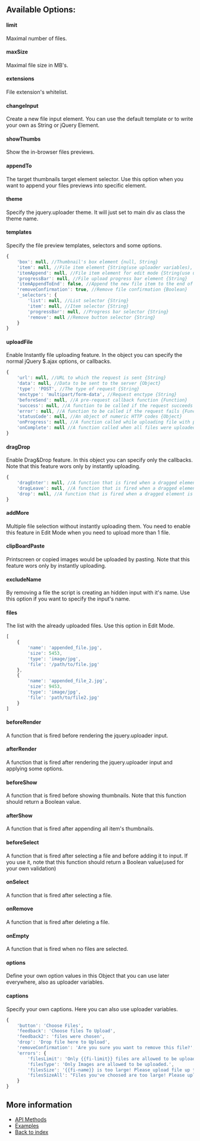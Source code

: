## Available Options:

#### limit
Maximal number of files.

#### maxSize
Maximal file size in MB's.

#### extensions
File extension's whitelist.

#### changeInput
Create a new file input element. You can use the default template or to write your own as String or jQuery Element.

#### showThumbs
Show the in-browser files previews.

#### appendTo
The target thumbnails target element selector. Use this option when you want to append your files previews into specific element.

#### theme
Specify the jquery.uploader theme. It will just set to main div as class the theme name.

#### templates
Specify the file preview templates, selectors and some options.
```javascript
{
    'box': null, //Thumbnail's box element {null, String}
    'item': null, //File item element {String(use uploader variables), Function}
    'itemAppend': null, //File item element for edit mode {String(use uploader variables), Function}
    'progressBar': null, //File upload progress bar element {String}
    'itemAppendToEnd': false, //Append the new file item to the end of the list {Boolean}
    'removeConfirmation': true, //Remove file confirmation {Boolean}
    '_selectors': {
        'list': null, //List selector {String}
        'item': null, //Item selector {String}
        'progressBar': null, //Progress bar selector {String}
        'remove': null //Remove button selector {String}
    }
}
```

#### uploadFile
Enable Instantly file uploading feature. In the object you can specify the normal jQuery $.ajax options, or callbacks.
```javascript
{
    'url': null, //URL to which the request is sent {String}
    'data': null, //Data to be sent to the server {Object}
    'type': 'POST', //The type of request {String}
    'enctype': 'multipart/form-data', //Request enctype {String}
    'beforeSend': null, //A pre-request callback function {Function}
    'success': null, //A function to be called if the request succeeds {Function}
    'error': null, //A function to be called if the request fails {Function}
    'statusCode': null, //An object of numeric HTTP codes {Object}
    'onProgress': null, //A function called while uploading file with progress percentage {Function}
    'onComplete': null //A function called when all files were uploaded {Function}
}
```

#### dragDrop
Enable Drag&Drop feature. In this object you can specify only the callbacks. Note that this feature wors only by instantly uploading.
```javascript
{
    'dragEnter': null, //A function that is fired when a dragged element enters the input. {Function}
    'dragLeave': null, //A function that is fired when a dragged element leaves the input. {Function}
    'drop': null, //A function that is fired when a dragged element is dropped on a valid drop target. {Function}
}
```

#### addMore
Multiple file selection without instantly uploading them. You need to enable this feature in Edit Mode when you need to upload more than 1 file.

#### clipBoardPaste
Printscreen or copied images would be uploaded by pasting. Note that this feature wors only by instantly uploading.

#### excludeName
By removing a file the script is creating an hidden input with it's name. Use this option if you want to specify the input's name.

#### files
The list with the already uploaded files. Use this option in Edit Mode.
```javascript
[
    {
        'name': 'appended_file.jpg',
        'size': 5453,
        'type': 'image/jpg',
        'file': '/path/to/file.jpg'
    },
    {
        'name': 'appended_file_2.jpg',
        'size': 9453,
        'type': 'image/jpg',
        'file': 'path/to/file2.jpg'
    }
]
```

#### beforeRender
A function that is fired before rendering the jquery.uploader input.

#### afterRender
A function that is fired after rendering the jquery.uploader input and applying some options.

#### beforeShow
A function that is fired before showing thumbnails. Note that this function should return a Boolean value.

#### afterShow
A function that is fired after appending all item's thumbnails.

#### beforeSelect
A function that is fired after selecting a file and before adding it to input. If you use it, note that this function should return a Boolean value(used for your own validation)

#### onSelect
A function that is fired after selecting a file.

#### onRemove
A function that is fired after deleting a file.

#### onEmpty
A function that is fired when no files are selected.

#### options
Define your own option values in this Object that you can use later everywhere, also as uploader variables.

#### captions
Specify your own captions. Here you can also use uploader variables.
```javascript
{
    'button': 'Choose Files',
    'feedback': 'Choose files To Upload',
    'feedback2': 'files were chosen',
    'drop': 'Drop file here to Upload',
    'removeConfirmation': 'Are you sure you want to remove this file?',
    'errors': {
        'filesLimit': 'Only {{fi-limit}} files are allowed to be uploaded.',
        'filesType': 'Only Images are allowed to be uploaded.',
        'filesSize': '{{fi-name}} is too large! Please upload file up to {{fi-maxSize}} MB.',
        'filesSizeAll': "Files you've choosed are too large! Please upload files up to {{fi-maxSize}} MB."
    }
}
```

## More information
* [API Methods](https://rammstein4o.github.io/jquery.uploader/api)
* [Examples](https://rammstein4o.github.io/jquery.uploader/examples/)
* [Back to index](https://rammstein4o.github.io/jquery.uploader/)
